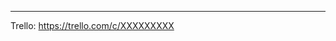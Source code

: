 <!-- I want to review in Japanese. -->

<!-- I want to review in Japanese. -->

-----

Trello: https://trello.com/c/XXXXXXXXX

